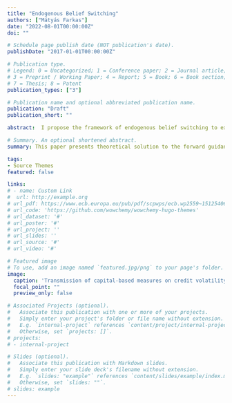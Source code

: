 ```yaml
---
title: "Endogenous Belief Switching"
authors: ["Mátyás Farkas"]
date: "2022-08-01T00:00:00Z"
doi: ""

# Schedule page publish date (NOT publication's date).
publishDate: "2017-01-01T00:00:00Z"

# Publication type.
# Legend: 0 = Uncategorized; 1 = Conference paper; 2 = Journal article;
# 3 = Preprint / Working Paper; 4 = Report; 5 = Book; 6 = Book section;
# 7 = Thesis; 8 = Patent
publication_types: ["3"]

# Publication name and optional abbreviated publication name.
publication: "Draft"
publication_short: ""

abstract:  I propose the framework of endogenous belief switching to explain the role of learning and dynamic expectation formation, when thinking about the impact of unconventional monetary policy.  I propose endogenous belief switching, a fundamental alternative to both rational and adaptive learning. In it expectations are determined by central bank action, and so the effectiveness of forward guidance is endogenous. Learning monetary policy  implementation agents learn to form expectations about future macroeconomic variables -  either by responding to pre-announced future policy rate changes, following forward looking beliefs, or neglecting them and focusing only on current conditions, forming backward looking beliefs. I endogenize belief switching using a mean squared learning transition between the two beliefs. Estimating a switching Kálmán filter agents update their beliefs about the probability that either of the regimes is the best descriptor of the economy, and thus dynamically decide to become forward or backward looking. The forward guidance puzzle is nonexistent if agents are adaptive and backward looking. The puzzle emerges, if expectations are adaptive and forward looking. The framework predicts that forward guidance is highly effective in low uncertainty environments, where the model fits the data well and there is small observation error, while it can become ineffective in high uncertainty economies.

# Summary. An optional shortened abstract.
summary: This paper presents theoretical solution to the forward guidance puzzle amid adaptive expectations. It argues that the effectiveness of forward guidance is endogenous and argues that central bank action can determine expectation formation and establish or destroy credibility of forward guidance. 

tags:
- Source Themes
featured: false

links:
# - name: Custom Link
#  url: http://example.org
# url_pdf: https://www.ecb.europa.eu/pub/pdf/scpwps/ecb.wp2559~15125406fd.en.pdf?4bf9f2baccb8cc4659b796a8e491185c
# url_code: 'https://github.com/wowchemy/wowchemy-hugo-themes'
# url_dataset: '#'
# url_poster: '#'
# url_project: ''
# url_slides: ''
# url_source: '#'
# url_video: '#'

# Featured image
# To use, add an image named `featured.jpg/png` to your page's folder. 
image:
  caption: 'Transmission of capital-based measures on credit volatility in the 3D model'
  focal_point: ""
  preview_only: false

# Associated Projects (optional).
#   Associate this publication with one or more of your projects.
#   Simply enter your project's folder or file name without extension.
#   E.g. `internal-project` references `content/project/internal-project/index.md`.
#   Otherwise, set `projects: []`.
# projects:
# - internal-project

# Slides (optional).
#   Associate this publication with Markdown slides.
#   Simply enter your slide deck's filename without extension.
#   E.g. `slides: "example"` references `content/slides/example/index.md`.
#   Otherwise, set `slides: ""`.
# slides: example
---
```


